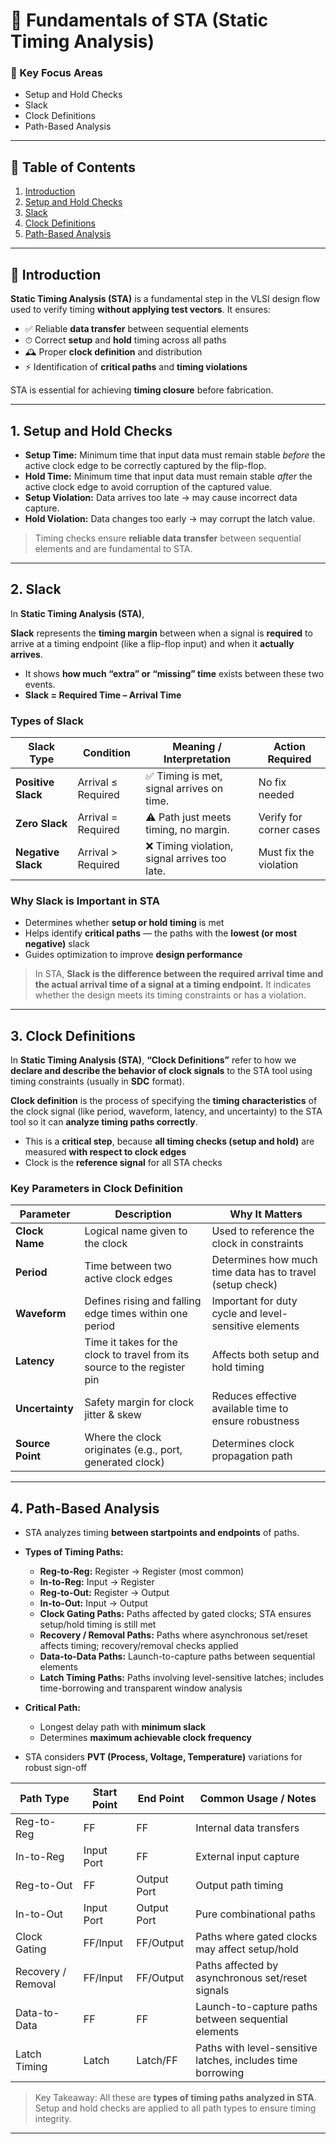 # 🧠 Fundamentals of STA (Static Timing Analysis)

### 🏫 Key Focus Areas

* Setup and Hold Checks
* Slack
* Clock Definitions
* Path-Based Analysis

---

## 📑 Table of Contents

1. [Introduction](#-introduction)
2. [Setup and Hold Checks](#-1-setup-and-hold-checks)
3. [Slack](#-2-slack)
4. [Clock Definitions](#-3-clock-definitions)
5. [Path-Based Analysis](#-4-path-based-analysis)

---

## 📌 Introduction

**Static Timing Analysis (STA)** is a fundamental step in the VLSI design flow used to verify timing **without applying test vectors**.
It ensures:

* ✅ Reliable **data transfer** between sequential elements
* ⏱ Correct **setup** and **hold** timing across all paths
* 🕰 Proper **clock definition** and distribution
* ⚡ Identification of **critical paths** and **timing violations**

STA is essential for achieving **timing closure** before fabrication.

---

## 1. Setup and Hold Checks

* **Setup Time:** Minimum time that input data must remain stable *before* the active clock edge to be correctly captured by the flip-flop.
* **Hold Time:** Minimum time that input data must remain stable *after* the active clock edge to avoid corruption of the captured value.
* **Setup Violation:** Data arrives too late → may cause incorrect data capture.
* **Hold Violation:** Data changes too early → may corrupt the latch value.

> Timing checks ensure **reliable data transfer** between sequential elements and are fundamental to STA.

---

## 2. Slack

In **Static Timing Analysis (STA)**,

**Slack** represents the **timing margin** between when a signal is **required** to arrive at a timing endpoint (like a flip-flop input) and when it **actually arrives**.

* It shows **how much “extra” or “missing” time** exists between these two events.
* **Slack = Required Time – Arrival Time**

### Types of Slack

| Slack Type         | Condition          | Meaning / Interpretation                     | Action Required         |
| ------------------ | ------------------ | -------------------------------------------- | ----------------------- |
| **Positive Slack** | Arrival ≤ Required | ✅ Timing is met, signal arrives on time.     | No fix needed           |
| **Zero Slack**     | Arrival = Required | ⚠️ Path just meets timing, no margin.        | Verify for corner cases |
| **Negative Slack** | Arrival > Required | ❌ Timing violation, signal arrives too late. | Must fix the violation  |

### Why Slack is Important in STA

* Determines whether **setup or hold timing** is met
* Helps identify **critical paths** — the paths with the **lowest (or most negative)** slack
* Guides optimization to improve **design performance**

> In STA, **Slack is the difference between the required arrival time and the actual arrival time of a signal at a timing endpoint.**
> It indicates whether the design meets its timing constraints or has a violation.

---

## 3. Clock Definitions

In **Static Timing Analysis (STA)**,
**“Clock Definitions”** refer to how we **declare and describe the behavior of clock signals** to the STA tool using timing constraints (usually in **SDC** format).

**Clock definition** is the process of specifying the **timing characteristics** of the clock signal (like period, waveform, latency, and uncertainty) to the STA tool so it can **analyze timing paths correctly**.

* This is a **critical step**, because **all timing checks (setup and hold)** are measured **with respect to clock edges**
* Clock is the **reference signal** for all STA checks

### Key Parameters in Clock Definition

| Parameter        | Description                                                               | Why It Matters                                            |
| ---------------- | ------------------------------------------------------------------------- | --------------------------------------------------------- |
| **Clock Name**   | Logical name given to the clock                                           | Used to reference the clock in constraints                |
| **Period**       | Time between two active clock edges                                       | Determines how much time data has to travel (setup check) |
| **Waveform**     | Defines rising and falling edge times within one period                   | Important for duty cycle and level-sensitive elements     |
| **Latency**      | Time it takes for the clock to travel from its source to the register pin | Affects both setup and hold timing                        |
| **Uncertainty**  | Safety margin for clock jitter & skew                                     | Reduces effective available time to ensure robustness     |
| **Source Point** | Where the clock originates (e.g., port, generated clock)                  | Determines clock propagation path                         |

---

## 4. Path-Based Analysis

* STA analyzes timing **between startpoints and endpoints** of paths.

* **Types of Timing Paths:**

  * **Reg-to-Reg:** Register → Register (most common)
  * **In-to-Reg:** Input → Register
  * **Reg-to-Out:** Register → Output
  * **In-to-Out:** Input → Output
  * **Clock Gating Paths:** Paths affected by gated clocks; STA ensures setup/hold timing is still met
  * **Recovery / Removal Paths:** Paths where asynchronous set/reset affects timing; recovery/removal checks applied
  * **Data-to-Data Paths:** Launch-to-capture paths between sequential elements
  * **Latch Timing Paths:** Paths involving level-sensitive latches; includes time-borrowing and transparent window analysis

* **Critical Path:**

  * Longest delay path with **minimum slack**
  * Determines **maximum achievable clock frequency**

* STA considers **PVT (Process, Voltage, Temperature)** variations for robust sign-off

| Path Type          | Start Point | End Point   | Common Usage / Notes                                        |
| ------------------ | ----------- | ----------- | ----------------------------------------------------------- |
| Reg-to-Reg         | FF          | FF          | Internal data transfers                                     |
| In-to-Reg          | Input Port  | FF          | External input capture                                      |
| Reg-to-Out         | FF          | Output Port | Output path timing                                          |
| In-to-Out          | Input Port  | Output Port | Pure combinational paths                                    |
| Clock Gating       | FF/Input    | FF/Output   | Paths where gated clocks may affect setup/hold              |
| Recovery / Removal | FF/Input    | FF/Output   | Paths affected by asynchronous set/reset signals            |
| Data-to-Data       | FF          | FF          | Launch-to-capture paths between sequential elements         |
| Latch Timing       | Latch       | Latch/FF    | Paths with level-sensitive latches, includes time borrowing |

> Key Takeaway: All these are **types of timing paths analyzed in STA**. Setup and hold checks are applied to all path types to ensure timing integrity.

---

